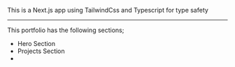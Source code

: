 This is a Next.js app using TailwindCss and Typescript for type safety

---
This portfolio has the following sections;

- Hero Section
- Projects Section
- 

